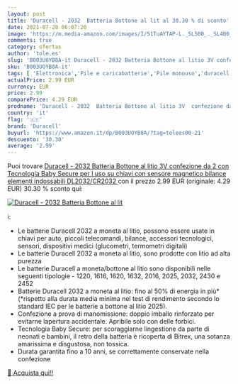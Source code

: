 ```yaml
---
layout: post
title: 'Duracell - 2032  Batteria Bottone al lit al 30.30 % di sconto'
date: 2021-07-28 06:07:20
image: 'https://m.media-amazon.com/images/I/51TuAYTAP-L._SL500_._SL400_.jpg'
comments: true
category: ofertas
author: 'tole.es'
slug: 'B003UOYB8A-it Duracell - 2032 Batteria Bottone al litio 3V confezione da...'
sku: 'B003UOYB8A-it'
tags: [ 'Elettronica','Pile e caricabatterie','Pile monouso','duracell', ]
actualPrice: 2.99 EUR
currency: EUR
price: 2.99
comparePrice: 4.29 EUR
prodname: 'Duracell - 2032  Batteria Bottone al litio 3V  confezione da 2  con Tecnologia Baby Secure per l uso su chiavi con sensore magnetico  bilance  elementi indossabili  DL2032/CR2032 '
country: 'it'
flag: '🇮🇹'
brand: 'Duracell'
buyurl: 'https://www.amazon.it/dp/B003UOYB8A/?tag=tolees00-21'
descuento: '30.30'
average: '2.99'
---
```


Puoi trovare [Duracell - 2032  Batteria Bottone al litio 3V  confezione da 2  con Tecnologia Baby Secure per l uso su chiavi con sensore magnetico  bilance  elementi indossabili  DL2032/CR2032 ](https://www.amazon.it/dp/B003UOYB8A/?tag=tolees00-21) con il prezzo 2.99 EUR (originale: 4.29 EUR) 30.30 % sconto qui:

[![Duracell - 2032  Batteria Bottone al lit](https://m.media-amazon.com/images/I/51TuAYTAP-L._SL500_._SL400_.jpg)](https://www.amazon.it/dp/B003UOYB8A/?tag=tolees00-21)

ℹ️:

- Le batterie Duracell 2032 a moneta al litio, possono essere usate in chiavi per auto, piccoli telecomandi, bilance, accessori tecnologici, sensori, dispositivi medici (glucometri, termometri digitali)
- Le batterie Duracell 2032 a moneta al litio, sono prodotte con litio ad alta purezza
- Le batterie Duracell a moneta/bottone al litio sono disponibili nelle seguenti tipologie - 1220, 1616, 1620, 1632, 2016, 2025, 2032, 2430 e 2452
- Batterie Duracell 2032 a moneta al litio: fino al 50% di energia in più* (*rispetto alla durata media minima nel test di rendimento secondo lo standard IEC per le batterie a bottone al litio 2025).
- Confezione a prova di manomissione: doppio imballo rinforzato per evitarne lapertura accidentale. Apribile solo con delle forbici.
- Tecnologia Baby Secure: per scoraggiarne lingestione da parte di neonati e bambini, il retro della batteria è ricoperta di Bitrex, una sotanza amarissima e disgustosa, non tossica.
- Durata garantita fino a 10 anni, se correttamente conservate nella confezione

[🛒 Acquista qui!!](https://www.amazon.it/dp/B003UOYB8A/?tag=tolees00-21)
